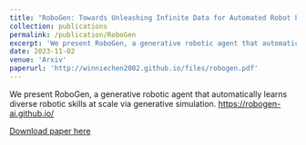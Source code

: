 ```yaml
---
title: "RoboGen: Towards Unleashing Infinite Data for Automated Robot Learning via Generative Simulation"
collection: publications
permalink: /publication/RoboGen
excerpt: 'We present RoboGen, a generative robotic agent that automatically learns diverse robotic skills at scale via generative simulation.'
date: 2023-11-02
venue: 'Arxiv'
paperurl: 'http://winniechen2002.github.io/files/robogen.pdf'
---
```

We present RoboGen, a generative robotic agent that automatically learns diverse robotic skills at scale via generative simulation. https://robogen-ai.github.io/

[Download paper here](http://winniechen2002.github.io/files/robogen.pdf)
